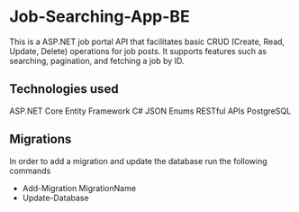 # Job-Searching-App-BE

This is a ASP.NET job portal API that facilitates basic CRUD (Create, Read, Update, Delete) operations for job posts. It supports features such as searching, pagination, and fetching a job by ID.

## Technologies used

ASP.NET Core
Entity Framework
C#
JSON
Enums
RESTful APIs
PostgreSQL

## Migrations

In order to add a migration and update the database run the following commands
- Add-Migration MigrationName
- Update-Database